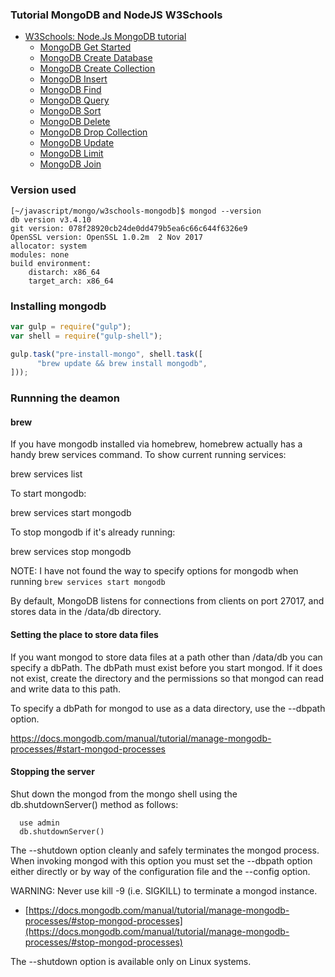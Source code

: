 ### Tutorial MongoDB and NodeJS W3Schools

* [W3Schools: Node.Js MongoDB tutorial](https://www.w3schools.com/nodejs/nodejs_mongodb.asp)
   * [MongoDB Get Started](https://www.w3schools.com/nodejs/nodejs_mongodb.asp) 
   * [MongoDB Create Database](https://www.w3schools.com/nodejs/nodejs_mongodb_create_db.asp) 
   * [MongoDB Create Collection](https://www.w3schools.com/nodejs/nodejs_mongodb_createcollection.asp) 
   * [MongoDB Insert](https://www.w3schools.com/nodejs/nodejs_mongodb_insert.asp) 
   * [MongoDB Find](https://www.w3schools.com/nodejs/nodejs_mongodb_find.asp) 
   * [MongoDB Query](https://www.w3schools.com/nodejs/nodejs_mongodb_query.asp) 
   * [MongoDB Sort](https://www.w3schools.com/nodejs/nodejs_mongodb_sort.asp) 
   * [MongoDB Delete](https://www.w3schools.com/nodejs/nodejs_mongodb_delete.asp) 
   * [MongoDB Drop Collection](https://www.w3schools.com/nodejs/nodejs_mongodb_drop.asp) 
   * [MongoDB Update](https://www.w3schools.com/nodejs/nodejs_mongodb_update.asp) 
   * [MongoDB Limit](https://www.w3schools.com/nodejs/nodejs_mongodb_limit.asp) 
   * [MongoDB Join](https://www.w3schools.com/nodejs/nodejs_mongodb_join.asp)

### Version used

```shell
[~/javascript/mongo/w3schools-mongodb]$ mongod --version
db version v3.4.10
git version: 078f28920cb24de0dd479b5ea6c66c644f6326e9
OpenSSL version: OpenSSL 1.0.2m  2 Nov 2017
allocator: system
modules: none
build environment:
    distarch: x86_64
    target_arch: x86_64
```


### Installing mongodb

```js
var gulp = require("gulp");
var shell = require("gulp-shell");

gulp.task("pre-install-mongo", shell.task([
      "brew update && brew install mongodb",
]));
```

### Runnning the deamon

#### brew

If you have mongodb installed via homebrew, homebrew actually has a handy brew services command. To show current running services:

brew services list

To start mongodb:

  brew services start mongodb

To stop mongodb if it's already running:

  brew services stop mongodb

NOTE: I have not found the way to specify options for mongodb when running `brew services start mongodb`

By default, MongoDB listens for connections from clients on port 27017, and stores data in the /data/db directory.

#### Setting the place to store data files 

If you want mongod to store data files at a path other than /data/db you can specify a dbPath. The dbPath must exist before you start mongod. 
If it does not exist, create the directory and the permissions so that mongod can read and write data to this path. 

To specify a dbPath for mongod to use as a data directory, use the --dbpath option. 

  https://docs.mongodb.com/manual/tutorial/manage-mongodb-processes/#start-mongod-processes

#### Stopping the server

Shut down the mongod from the mongo shell using the db.shutdownServer() method as follows:

```
  use admin
  db.shutdownServer()
```

The --shutdown option cleanly and safely terminates the mongod process. When invoking mongod with this option you must set the --dbpath option either directly or by way of the configuration file and the --config option.

WARNING: Never use kill -9 (i.e. SIGKILL) to terminate a mongod instance.

* [https://docs.mongodb.com/manual/tutorial/manage-mongodb-processes/#stop-mongod-processes](https://docs.mongodb.com/manual/tutorial/manage-mongodb-processes/#stop-mongod-processes)



The --shutdown option is available only on Linux systems.


